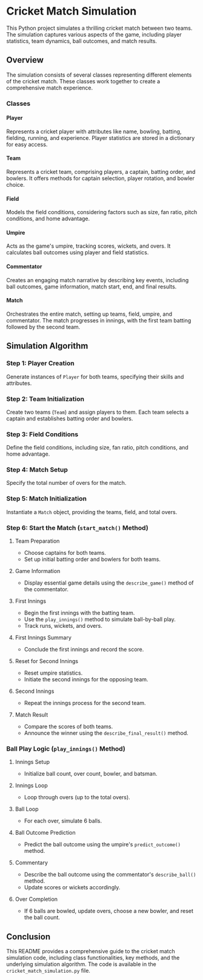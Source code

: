 # Cricket Match Simulation

This Python project simulates a thrilling cricket match between two teams. The simulation captures various aspects of the game, including player statistics, team dynamics, ball outcomes, and match results.

## Overview

The simulation consists of several classes representing different elements of the cricket match. These classes work together to create a comprehensive match experience.

### Classes

#### Player

Represents a cricket player with attributes like name, bowling, batting, fielding, running, and experience. Player statistics are stored in a dictionary for easy access.

#### Team

Represents a cricket team, comprising players, a captain, batting order, and bowlers. It offers methods for captain selection, player rotation, and bowler choice.

#### Field

Models the field conditions, considering factors such as size, fan ratio, pitch conditions, and home advantage.

#### Umpire

Acts as the game's umpire, tracking scores, wickets, and overs. It calculates ball outcomes using player and field statistics.

#### Commentator

Creates an engaging match narrative by describing key events, including ball outcomes, game information, match start, end, and final results.

#### Match

Orchestrates the entire match, setting up teams, field, umpire, and commentator. The match progresses in innings, with the first team batting followed by the second team.

## Simulation Algorithm

### Step 1: Player Creation

Generate instances of `Player` for both teams, specifying their skills and attributes.

### Step 2: Team Initialization

Create two teams (`Team`) and assign players to them. Each team selects a captain and establishes batting order and bowlers.

### Step 3: Field Conditions

Define the field conditions, including size, fan ratio, pitch conditions, and home advantage.

### Step 4: Match Setup

Specify the total number of overs for the match.

### Step 5: Match Initialization

Instantiate a `Match` object, providing the teams, field, and total overs.

### Step 6: Start the Match (`start_match()` Method)

1. Team Preparation
   - Choose captains for both teams.
   - Set up initial batting order and bowlers for both teams.

2. Game Information
   - Display essential game details using the `describe_game()` method of the commentator.

3. First Innings
   - Begin the first innings with the batting team.
   - Use the `play_innings()` method to simulate ball-by-ball play.
   - Track runs, wickets, and overs.

4. First Innings Summary
   - Conclude the first innings and record the score.

5. Reset for Second Innings
   - Reset umpire statistics.
   - Initiate the second innings for the opposing team.

6. Second Innings
   - Repeat the innings process for the second team.

7. Match Result
   - Compare the scores of both teams.
   - Announce the winner using the `describe_final_result()` method.

### Ball Play Logic (`play_innings()` Method)

1. Innings Setup
   - Initialize ball count, over count, bowler, and batsman.

2. Innings Loop
   - Loop through overs (up to the total overs).

3. Ball Loop
   - For each over, simulate 6 balls.

4. Ball Outcome Prediction
   - Predict the ball outcome using the umpire's `predict_outcome()` method.

5. Commentary
   - Describe the ball outcome using the commentator's `describe_ball()` method.
   - Update scores or wickets accordingly.

6. Over Completion
   - If 6 balls are bowled, update overs, choose a new bowler, and reset the ball count.

## Conclusion

This README provides a comprehensive guide to the cricket match simulation code, including class functionalities, key methods, and the underlying simulation algorithm. The code is available in the `cricket_match_simulation.py` file.
